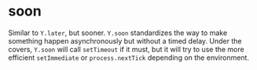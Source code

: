 soon
========
Similar to `Y.later`, but sooner.  `Y.soon` standardizes the way to make
something happen asynchronously but without a timed delay.  Under the covers,
`Y.soon` will call `setTimeout` if it must, but it will try to use the more
efficient `setImmediate` or `process.nextTick` depending on the environment.